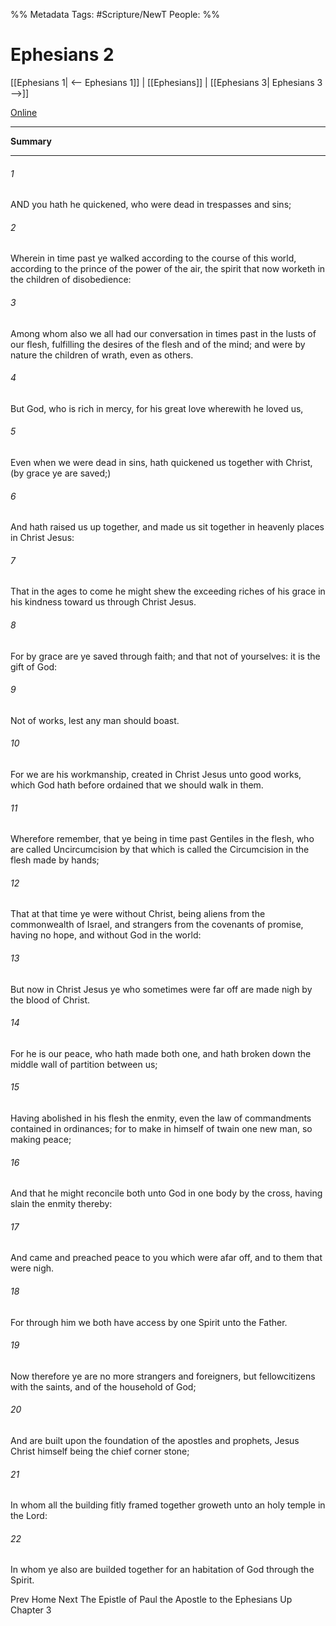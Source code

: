 %% Metadata
Tags: #Scripture/NewT
People: 
%%
# Ephesians 2
[[Ephesians 1| <-- Ephesians 1]] | [[Ephesians]] | [[Ephesians 3| Ephesians 3 -->]]

[Online](https://churchofjesuschrist.org/study/scriptures/nt/eph/2?lang=eng)

---
__Summary__



---
###### 1
AND you hath he quickened, who were dead in trespasses and sins;
###### 2
Wherein in time past ye walked according to the course of this world, according to the prince of the power of the air, the spirit that now worketh in the children of disobedience:
###### 3
Among whom also we all had our conversation in times past in the lusts of our flesh, fulfilling the desires of the flesh and of the mind; and were by nature the children of wrath, even as others.
###### 4
But God, who is rich in mercy, for his great love wherewith he loved us,
###### 5
Even when we were dead in sins, hath quickened us together with Christ, (by grace ye are saved;)
###### 6
And hath raised us up together, and made us sit together in heavenly places in Christ Jesus:
###### 7
That in the ages to come he might shew the exceeding riches of his grace in his kindness toward us through Christ Jesus.
###### 8
For by grace are ye saved through faith; and that not of yourselves: it is the gift of God:
###### 9
Not of works, lest any man should boast.
###### 10
For we are his workmanship, created in Christ Jesus unto good works, which God hath before ordained that we should walk in them.
###### 11
Wherefore remember, that ye being in time past Gentiles in the flesh, who are called Uncircumcision by that which is called the Circumcision in the flesh made by hands;
###### 12
That at that time ye were without Christ, being aliens from the commonwealth of Israel, and strangers from the covenants of promise, having no hope, and without God in the world:
###### 13
But now in Christ Jesus ye who sometimes were far off are made nigh by the blood of Christ.
###### 14
For he is our peace, who hath made both one, and hath broken down the middle wall of partition between us;
###### 15
Having abolished in his flesh the enmity, even the law of commandments contained in ordinances; for to make in himself of twain one new man, so making peace;
###### 16
And that he might reconcile both unto God in one body by the cross, having slain the enmity thereby:
###### 17
And came and preached peace to you which were afar off, and to them that were nigh.
###### 18
For through him we both have access by one Spirit unto the Father.
###### 19
Now therefore ye are no more strangers and foreigners, but fellowcitizens with the saints, and of the household of God;
###### 20
And are built upon the foundation of the apostles and prophets, Jesus Christ himself being the chief corner stone;
###### 21
In whom all the building fitly framed together groweth unto an holy temple in the Lord:
###### 22
In whom ye also are builded together for an habitation of God through the Spirit.

Prev
Home
Next
The Epistle of Paul the Apostle to the Ephesians
Up
Chapter 3



